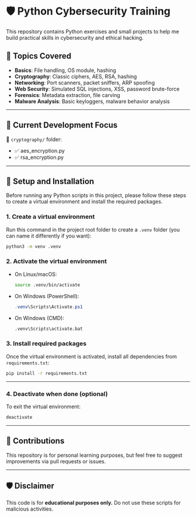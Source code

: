 # 🛡️ Python Cybersecurity Training

This repository contains Python exercises and small projects to help me build practical skills in cybersecurity and ethical hacking.

## 📂 Topics Covered

- **Basics**: File handling, OS module, hashing
- **Cryptography**: Classic ciphers, AES, RSA, hashing
- **Networking**: Port scanners, packet sniffers, ARP spoofing
- **Web Security**: Simulated SQL injections, XSS, password brute-force
- **Forensics**: Metadata extraction, file carving
- **Malware Analysis**: Basic keyloggers, malware behavior analysis

---

## 🔨 Current Development Focus

🔧 `cryptography/` folder:
- ✅ aes_encryption.py
- ✅ rsa_encryption.py

---

## 🚀 Setup and Installation

Before running any Python scripts in this project, please follow these steps to create a virtual environment and install the required packages.

### 1. Create a virtual environment

Run this command in the project root folder to create a `.venv` folder (you can name it differently if you want):

```bash
python3 -m venv .venv
````

### 2. Activate the virtual environment

* On Linux/macOS:

  ```bash
  source .venv/bin/activate
  ```

* On Windows (PowerShell):

  ```powershell
  .venv\Scripts\Activate.ps1
  ```

* On Windows (CMD):

  ```cmd
  .venv\Scripts\activate.bat
  ```

### 3. Install required packages

Once the virtual environment is activated, install all dependencies from `requirements.txt`:

```bash
pip install -r requirements.txt
```

---

### 4. Deactivate when done (optional)

To exit the virtual environment:

```bash
deactivate
```

---

## 🤝 Contributions

This repository is for personal learning purposes, but feel free to suggest improvements via pull requests or issues.

---

## 🛡️ Disclaimer

This code is for **educational purposes only.** Do not use these scripts for malicious activities.

